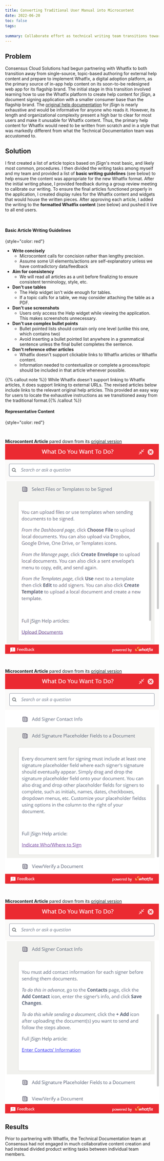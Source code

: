 ```yaml
---
title: Converting Traditional User Manual into Microcontent
date: 2022-06-20
toc: false
tags:
 
summary: Collaborate effort as technical writing team transitions toward more modern approach to help content
---
```


## Problem
Consensus Cloud Solutions had begun partnering with Whatfix to both transition away from single-source, topic-based authoring for external help content and prepare to implement Whatfix, a digital adoption platform, as the primary source of in-app help content on its soon-to-be redesigned web app for its flagship brand. The initial stage in this transition involved learning how to use the Whatfix platform to create help content for jSign, a document signing application with a smaller consumer base than the flagship brand. The [original help documentation](https://docs.jsign.com/help/index.htm) for jSign is nearly exhaustive and would be informative for anyone who reads it. However, its length and organizational complexity present a high bar to clear for most users and make it unusable for Whatfix content. Thus, the primary help content for Whatfix would need to be written from scratch and in a style that was markedly different from what the Technical Documentation team was accustomed to. 

## Solution
I first created a list of article topics based on jSign's most basic, and likely most common, procedures. I then divided the writing tasks among myself and my team and provided a list of **basic writing guidelines** (see below) to help ensure the content was appropriate for the new Whatfix format. After the initial writing phase, I provided feedback during a group review meeting to calibrate our writing. To ensure the final articles functioned properly in the application, I created display rules for the Whatfix content and widgets that would house the written pieces. After approving each article, I added the writing to the **formatted Whatfix content** (see below) and pushed it live to all end users. 

<br/>

#### Basic Article Writing Guidelines
{style="color: red"}

- **Write concisely**
  - Microcontent calls for concision rather than lengthy precision.
  - Assume some UI elements/actions are self-explanatory unless we have contradictory data/feedback  
- **Aim for consistency**
  - We will read all articles as a unit before finalizing to ensure consistent terminology, style, etc.
- **Don't use tables**
  - The Help widget isn't wide enough for tables.
  - If a topic calls for a table, we may consider attaching the table as a PDF.
- **Don't use screenshots**
  - Users only access the Help widget while viewing the application. This makes screenshots unnecessary.
- **Don't use complex bullet points**
  - Bullet pointed lists should contain only one level (unlike this one, which contains two)
  - Avoid inserting a bullet pointed list anywhere in a grammatical sentence unless the final bullet completes the sentence.
- **Don't reference other articles**
  - Whatfix doesn't support clickable links to Whatfix articles or Whatfix content.
  - Information needed to contextualize or complete a process/topic should be included in that article whenever possible. 

{{% callout note %}}
While Whatfix doesn't support linking to Whatfix articles, it does support linking to external URLs. The revised articles below include links to the relevant original help articles. This provided an easy way for users to locate the exhaustive instructions as we transitioned away from the traditional format.{{% /callout %}}


#### Representative Content
{style="color: red"}

<br/>

**Microcontent Article** pared down from its [original version](https://docs.jsign.com/help/webapp/thedashboardpg/uplddcmts.htm) 
![screen reader text](jsignarticle1.png)

<br/>

**Microcontent Article** pared down from its [original version](https://docs.jsign.com/help/webapp/themanagepg/indctwhowhr2sgn.htm)
![screen reader text](jsignarticle2.png)

<br/>

**Microcontent Article** pared down from its [original version](https://docs.jsign.com/help/webapp/thecontactspg/entrcntctsinfo.htm)
![screen reader text](jsignarticle3.png)

## Results
Prior to partnering with Whatfix, the Technical Documentation team at Consensus had not engaged in much collaborative content creation and had instead divided product writing tasks between individual team members.
<!--more-->
